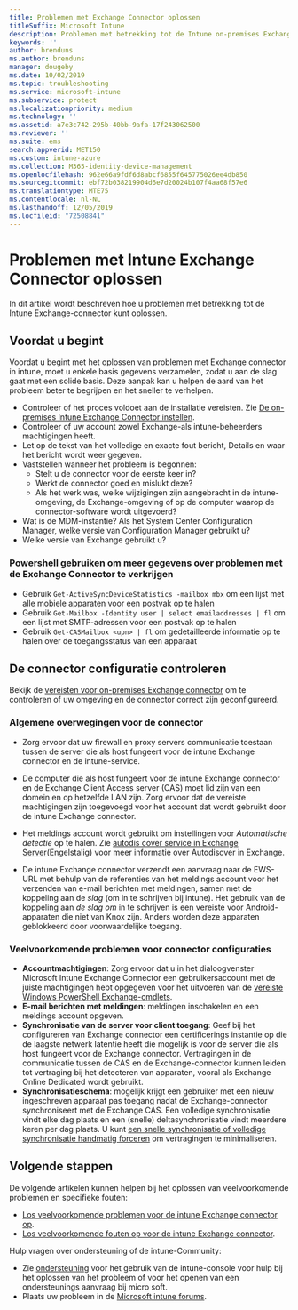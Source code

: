 ```yaml
---
title: Problemen met Exchange Connector oplossen
titleSuffix: Microsoft Intune
description: Problemen met betrekking tot de Intune on-premises Exchange-connector oplossen.
keywords: ''
author: brenduns
ms.author: brenduns
manager: dougeby
ms.date: 10/02/2019
ms.topic: troubleshooting
ms.service: microsoft-intune
ms.subservice: protect
ms.localizationpriority: medium
ms.technology: ''
ms.assetid: a7e3c742-295b-40bb-9afa-17f243062500
ms.reviewer: ''
ms.suite: ems
search.appverid: MET150
ms.custom: intune-azure
ms.collection: M365-identity-device-management
ms.openlocfilehash: 962e66a9fdf6d8abcf6855f645775026ee4db850
ms.sourcegitcommit: ebf72b038219904d6e7d20024b107f4aa68f57e6
ms.translationtype: MTE75
ms.contentlocale: nl-NL
ms.lasthandoff: 12/05/2019
ms.locfileid: "72508841"
---
```

# <a name="troubleshoot-the-intune-exchange-connector"></a>Problemen met Intune Exchange Connector oplossen

In dit artikel wordt beschreven hoe u problemen met betrekking tot de Intune Exchange-connector kunt oplossen.

## <a name="before-you-start"></a>Voordat u begint

Voordat u begint met het oplossen van problemen met Exchange connector in intune, moet u enkele basis gegevens verzamelen, zodat u aan de slag gaat met een solide basis. Deze aanpak kan u helpen de aard van het probleem beter te begrijpen en het sneller te verhelpen.

- Controleer of het proces voldoet aan de installatie vereisten. Zie [De on-premises Intune Exchange Connector instellen](exchange-connector-install.md).
- Controleer of uw account zowel Exchange-als intune-beheerders machtigingen heeft.
- Let op de tekst van het volledige en exacte fout bericht, Details en waar het bericht wordt weer gegeven.
- Vaststellen wanneer het probleem is begonnen: 
  - Stelt u de connector voor de eerste keer in? 
  - Werkt de connector goed en mislukt deze?
  - Als het werk was, welke wijzigingen zijn aangebracht in de intune-omgeving, de Exchange-omgeving of op de computer waarop de connector-software wordt uitgevoerd?
- Wat is de MDM-instantie? Als het System Center Configuration Manager, welke versie van Configuration Manager gebruikt u?
- Welke versie van Exchange gebruikt u?

### <a name="use-powershell-to-get-more-data-on-exchange-connector-issues"></a>Powershell gebruiken om meer gegevens over problemen met de Exchange Connector te verkrijgen

- Gebruik `Get-ActiveSyncDeviceStatistics -mailbox mbx` om een lijst met alle mobiele apparaten voor een postvak op te halen
- Gebruik `Get-Mailbox -Identity user | select emailaddresses | fl` om een lijst met SMTP-adressen voor een postvak op te halen
- Gebruik `Get-CASMailbox <upn> | fl` om gedetailleerde informatie op te halen over de toegangsstatus van een apparaat

## <a name="review-the-connector-configuration"></a>De connector configuratie controleren

Bekijk de [vereisten voor on-premises Exchange connector](exchange-connector-install.md#intune-exchange-connector-requirements) om te controleren of uw omgeving en de connector correct zijn geconfigureerd. 

### <a name="general-considerations-for-the-connector"></a>Algemene overwegingen voor de connector

- Zorg ervoor dat uw firewall en proxy servers communicatie toestaan tussen de server die als host fungeert voor de intune Exchange connector en de intune-service.

- De computer die als host fungeert voor de intune Exchange connector en de Exchange Client Access server (CAS) moet lid zijn van een domein en op hetzelfde LAN zijn. Zorg ervoor dat de vereiste machtigingen zijn toegevoegd voor het account dat wordt gebruikt door de intune Exchange connector.

- Het meldings account wordt gebruikt om instellingen voor *Automatische detectie* op te halen. Zie [autodis cover service in Exchange Server](https://docs.microsoft.com/exchange/architecture/client-access/autodiscover?view=exchserver-2016)(Engelstalig) voor meer informatie over Autodisover in Exchange.

- De intune Exchange connector verzendt een aanvraag naar de EWS-URL met behulp van de referenties van het meldings account voor het verzenden van e-mail berichten met meldingen, samen met de koppeling aan de *slag* (om in te schrijven bij intune). Het gebruik van de koppeling aan *de slag om* in te schrijven is een vereiste voor Android-apparaten die niet van Knox zijn. Anders worden deze apparaten geblokkeerd door voorwaardelijke toegang.

### <a name="common-issues-for-connector-configurations"></a>Veelvoorkomende problemen voor connector configuraties

- **Accountmachtigingen**: Zorg ervoor dat u in het dialoogvenster Microsoft Intune Exchange Connector een gebruikersaccount met de juiste machtigingen hebt opgegeven voor het uitvoeren van de [vereiste Windows PowerShell Exchange-cmdlets](exchange-connector-install.md#exchange-cmdlet-requirements).
- **E-mail berichten met meldingen**: meldingen inschakelen en een meldings account opgeven.
- **Synchronisatie van de server voor client toegang**: Geef bij het configureren van Exchange connector een certificerings instantie op die de laagste netwerk latentie heeft die mogelijk is voor de server die als host fungeert voor de Exchange connector. Vertragingen in de communicatie tussen de CAS en de Exchange-connector kunnen leiden tot vertraging bij het detecteren van apparaten, vooral als Exchange Online Dedicated wordt gebruikt.
- **Synchronisatieschema**: mogelijk krijgt een gebruiker met een nieuw ingeschreven apparaat pas toegang nadat de Exchange-connector synchroniseert met de Exchange CAS. Een volledige synchronisatie vindt elke dag plaats en een (snelle) deltasynchronisatie vindt meerdere keren per dag plaats. U kunt [een snelle synchronisatie of volledige synchronisatie handmatig forceren](exchange-connector-install.md#manually-force-a-quick-sync-or-full-sync) om vertragingen te minimaliseren.

## <a name="next-steps"></a>Volgende stappen
De volgende artikelen kunnen helpen bij het oplossen van veelvoorkomende problemen en specifieke fouten:

- [Los veelvoorkomende problemen voor de intune Exchange connector op](troubleshoot-exchange-connector-common-problems.md).
- [Los veelvoorkomende fouten op voor de intune Exchange connector](troubleshoot-exchange-connector-common-errors.md).

Hulp vragen over ondersteuning of de intune-Community:

- Zie [ondersteuning](../fundamentals/get-support.md) voor het gebruik van de intune-console voor hulp bij het oplossen van het probleem of voor het openen van een ondersteunings aanvraag bij micro soft. 
- Plaats uw probleem in de [Microsoft intune forums](https://social.technet.microsoft.com/Forums/en-US/home?forum=microsoftintuneprod).  
